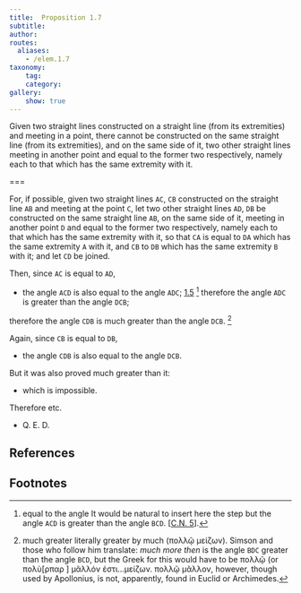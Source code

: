 ```yaml
---
title:  Proposition 1.7
subtitle:
author:
routes:
  aliases:
    - /elem.1.7
taxonomy:
    tag:
    category:
gallery:
    show: true
---
```


Given two straight lines constructed on a straight line (from its extremities) and meeting in a point, there cannot be constructed on the same straight line (from its extremities), and on the same side of it, two other straight lines meeting in another point and equal to the former two respectively, namely each to that which has the same extremity with it.

===

For, if possible, given two straight lines `AC`, `CB` constructed on the straight line `AB` and meeting at the point `C`, let two other straight lines `AD`, `DB` be constructed on the same straight line `AB`, on the same side of it, meeting in another point `D` and equal to the former two respectively, namely each to that which has the same extremity with it, so that `CA` is equal to `DA` which has the same extremity `A` with it, and `CB` to `DB` which has the same extremity `B` with it; and let `CD` be joined.

Then, since `AC` is equal to `AD`, 

- the angle `ACD` is also equal to the angle `ADC`; [1.5] [^2] therefore the angle `ADC` is greater than the angle `DCB`;

therefore the angle `CDB` is much greater than the angle `DCB`. [^3]

Again, since `CB` is equal to `DB`, 

- the angle `CDB` is also equal to the angle `DCB`.

But it was also proved much greater than it: 

- which is impossible.

Therefore etc.

- Q. E. D.

## References

[1.5]: /elem.1.5 "Book 1 - Proposition 5"

## Footnotes

[^1]: enunciation note
    In an English translation of the enunciation of this proposition it is absolutely necessary, in order to make it intelligible, to insert some words which are not in the Greek. The reason is partly that the Greek enunciation is itself very elliptical, and partly that some words used in it conveyed more meaning than the corresponding words in English do. Particularly is this the case with <foreign lang="greek">οὐ συσταθήσονται ἐπί</foreign> <quote>there shall not be constructed upon,</quote> since <foreign lang="greek">συνίστασθαι</foreign> is the regular word for constructing a <em>triangle</em> in particular. Thus a Greek would easily understahd <foreign lang="greek">συσταθήσονται ἐπί</foreign> as meaning the construction of two lines <em>forming a triangle on</em> a given straight line as base; whereas to <quote>construct two straight lines on a straight line</quote> is not in English sufficiently definite unless we explain that they are drawn from the <em>ends</em> of the straight line to <em>meet</em> at a point. I have had the less hesitation in putting in the words <quote>from its extremities</quote> because they are actually used by Euclid in the somewhat similar enunciation of <a href="/elem.1.21">I. 21</a>.
    How impossible a literal translation into English is, if it is to convey the meaning of the enunciation intelligibly, will be clear from the following attempt to render literally: <quote>On the same straight line there shall not be constructed two other straight lines equal, each to each, to the same two straight lines, (terminating) at different points on the same side, having the same extremities as the original straight lines</quote> (<foreign lang="greek">ἐπὶ τῆς αὐτῆς εὐθείας δύο ταῖς αὐταῖς εὐθείαις ἄλλαι δύο εὐθεῖαι ἴσαι ἑκατὲρα ἑκατέρα οὐ συσταθήσονται πρὸς ἄλλῳ καἰ ἄλλῳ σημείῳ ἐπἰ τὰ αὐτὰ μέρη τὰ αὐτὰ πέρατα ἔχουσαι ταῖς ἐξ ἀρχῆς εὐθείαις</foreign>).
    The reason why Euclid allowed himself to use, in this enunciation, language apparently so obscure is no doubt that the phraseology was traditional and therefore, vague as it was, had a conventional meaning which the contemporary geometer well understood. This is proved, I think, by the occurrence in Aristotle (<xref n="Aristot. Meteo. 376a.2" from="ROOT" to="DITTO"><title>Meteorologica</title> III. 5, 376 a 2 sqq.</xref>) of the very same, evidently technical, expressions. Aristotle is there alluding to the theorem given by Eutocius from Apollonius' <title>Plane Loci</title> to the effect that, if `H`, `K` be two fixed points and `M` such a variable point that the ratio of `MH` to `MK` is a given ratio (not one of equality), the locus of `M` is a circle. (For an account of this theorem see note on <a href="/elem.6.3">VI. 3</a> below.) Now Aristotle says <quote>The lines drawn up from `H`, `K` in this ratio cannot be constructed to two different points of the semicircle `A`</quote> (<foreign lang="greek">αἰ οὖν ἀπὸ τῶν ΗΚ ἀναγόμεναι γραμμαὶ ἐν τούτῳ τῷ λόγῳ οὐ συσταθήσουται τοῦ ἐφ̓ ᾦ Α ἡμικυκλίου πρὸς ἄλλο καὶ ἄλλο σημεῖον</foreign>).
    If a paraphrase is allowed instead of a translation adhering as closely as possible to the original, Simson's is the best that could be found, since the fact that the straight lines form <em>triangles</em> on the same base is really conveyed in the Greek. Simson's enunciation is, <title>Upon the same base</title>, <em>and on the same side of it</em>, <em>there cannot be two triangles that have their sides which are terminated in one extremity of the base equal to one another</em>, <em>and likewise those which are terminated at the other extremity</em>. Th. Taylor (the translator of Proclus) attacks Simson's alteration as <quote>indiscreet</quote> and as detracting from the beauty and accuracy of Euclid's enunciation which are enlarged upon by Proclus in his commentary. Yet, when Taylor says <quote>Whatever difficulty learners may find in conceiving this proposition abstractedly is easily removed by its exposition in the figure,</quote> he really gives his case away. The fact is that Taylor, always enthusiastic over his author, was nettled by Simson's slighting remarks on Proclus' comments on the proposition. Simson had said, with reference to Proclus' explanation of the bearing of the second part of <a href="/elem.1.5">I. 5</a> on <a href="/elem.1.7">I. 7</a>, that it was not <quote>worth while to relate his trifles at full length,</quote> to which Taylor retorts <quote>But Mr Simson was no philosopher; and therefore the greatest part of these Commentaries must be considered by him as trifles, from the want of a philosophic genius to comprehend their meaning, and a taste superior to that of a <em>mere mathematician</em>, to discover their beauty and elegance.</quote>

[^2]: equal to the angle
It would be natural to insert here the step <quote>but the angle `ACD` is greater than the angle `BCD`. [<a href="/elem.1.c.n.5">C.N. 5</a>].</quote>

[^3]: much greater
    literally <quote>greater by much</quote> (<foreign lang="greek">πολλῷ μεἰζων</foreign>). Simson and those who follow him translate: <quote><em>much more then</em> is the angle `BDC` greater than the angle `BCD`,</quote> but the Greek for this would have to be <foreign lang="greek">πολλῷ</foreign> (or <foreign lang="greek">πολὺ[ρπαρ  ] μᾶλλόν ἐστι...μείζων. πολλῷ μᾶλλον</foreign>, however, though used by Apollonius, is not, apparently, found in Euclid or Archimedes.

